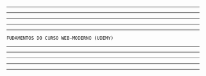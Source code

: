 ****************************************************************************
***************************************************************
************************************************
**********************************
*********************
    FUDAMENTOS DO CURSO WEB-MODERNO (UDEMY)
*********************
**********************************
************************************************
***************************************************************
****************************************************************************
